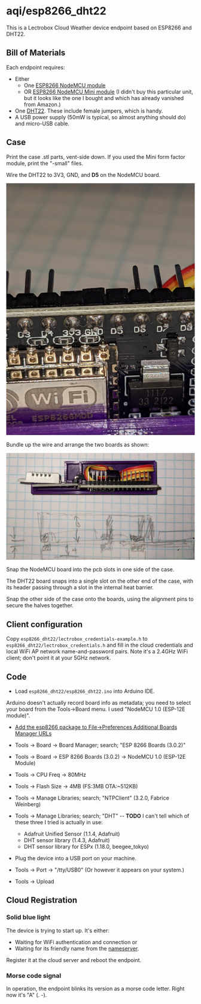 # aqi/esp8266_dht22
This is a Lectrobox Cloud Weather device endpoint based on ESP8266 and DHT22.

## Bill of Materials

Each endpoint requires:

* Either
  * One [ESP8266 NodeMCU module](https://smile.amazon.com/dp/B081CSJV2V)
  * OR [ESP8266 NodeMCU Mini module](https://smile.amazon.com/dp/B08ZY7Q7TW)
 (I didn't buy this particular unit, but it looks like the one I bought and
 which has already vanished from Amazon.)
* One [DHT22](https://smile.amazon.com/dp/B07WP4VZTH?psc=1&ref=ppx_yo2_dt_b_product_details). These include female jumpers, which is handy.
* A USB power supply (50mW is typical, so almost anything should do) and micro-USB cable.

## Case

Print the case .stl parts, vent-side down.
If you used the Mini form factor module, print the "-small" files.

Wire the DHT22 to 3V3, GND, and **D5** on the NodeMCU board.

![DHT22 connections on NodeMCU board](images/connections.jpg?raw=true)

Bundle up the wire and arrange the two boards as shown:

![Packaging of boards into case](images/packaging.jpg?raw=true)

Snap the NodeMCU board into the pcb slots in one side of the case.

The DHT22 board snaps into a single slot on the other end of the case,
with its header passing through a slot in the internal heat barrier.

Snap the other side of the case onto the boards, using the alignment pins
to secure the halves together.

## Client configuration

Copy `esp8266_dht22/lectrobox_credentials-example.h`
to `esp8266_dht22/lectrobox_credentials.h`
and fill in the cloud credentials and local
WiFi AP network name-and-password pairs.
Note it's a 2.4GHz WiFi client; don't point it at your 5GHz network.

## Code

* Load `esp8266_dht22/esp8266_dht22.ino` into Arduino IDE.

Arduino doesn't actually record board info as metadata; you need to
select your board from the Tools->Board menu. I used "NodeMCU 1.0 (ESP-12E module)".

* [Add the esp8266 package to File->Preferences Additional Boards Manager URLs](https://create.arduino.cc/projecthub/harshmangukiya/how-to-program-esp8266-with-arduino-uno-efb05f)
* Tools -> Board -> Board Manager; search; "ESP 8266 Boards (3.0.2)"
* Tools -> Board -> ESP 8266 Boards (3.0.2) -> NodeMCU 1.0 (ESP-12E Module)
* Tools -> CPU Freq -> 80MHz
* Tools -> Flash Size -> 4MB (FS:3MB OTA:~512KB)

* Tools -> Manage Libraries; search; "NTPClient" (3.2.0, Fabrice Weinberg)
* Tools -> Manage Libraries; search; "DHT" -- **TODO** I can't tell which of these three I tried is actually in use:

    * Adafruit Unified Sensor (1.1.4, Adafruit)
    * DHT sensor library (1.4.3, Adafruit)
    * DHT sensor library for ESPx (1.18.0, beegee_tokyo)

* Plug the device into a USB port on your machine.
* Tools -> Port -> "/tty/USB0" (Or however it appears on your system.)
* Tools -> Upload

## Cloud Registration

### Solid blue light

The device is trying to start up. It's either:

* Waiting for WiFi authentication and connection or
* Waiting for its friendly name from the
[nameserver](https://airquality.circlemud.org/recent_lookups).

Register it at the cloud server and reboot the endpoint.

### Morse code signal

In operation, the endpoint blinks its version as a morse code letter.
Right now it's "A" (. -).

## 
